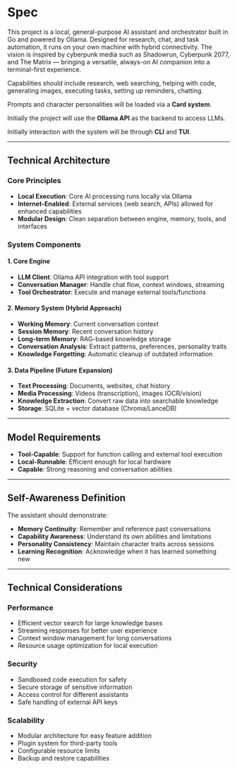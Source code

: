 # Spec

This project is a local, general-purpose AI assistant and orchestrator built in Go and powered by Ollama. Designed for research, chat, and task automation, it runs on your own machine with hybrid connectivity. The vision is inspired by cyberpunk media such as Shadowrun, Cyberpunk 2077, and The Matrix — bringing a versatile, always-on AI companion into a terminal-first experience.

Capabilities should include research, web searching, helping with code, generating images, executing tasks, setting up reminders, chatting.

Prompts and character personalities will be loaded via a **Card system**.

Initially the project will use the **Ollama API** as the backend to access LLMs.

Initially interaction with the system will be through **CLI** and **TUI**.

---

## Technical Architecture

### Core Principles

- **Local Execution**: Core AI processing runs locally via Ollama
- **Internet-Enabled**: External services (web search, APIs) allowed for enhanced capabilities
- **Modular Design**: Clean separation between engine, memory, tools, and interfaces

### System Components

#### 1. Core Engine

- **LLM Client**: Ollama API integration with tool support
- **Conversation Manager**: Handle chat flow, context windows, streaming
- **Tool Orchestrator**: Execute and manage external tools/functions

#### 2. Memory System (Hybrid Approach)

- **Working Memory**: Current conversation context
- **Session Memory**: Recent conversation history
- **Long-term Memory**: RAG-based knowledge storage
- **Conversation Analysis**: Extract patterns, preferences, personality traits
- **Knowledge Forgetting**: Automatic cleanup of outdated information

#### 3. Data Pipeline (Future Expansion)

- **Text Processing**: Documents, websites, chat history
- **Media Processing**: Videos (transcription), images (OCR/vision)
- **Knowledge Extraction**: Convert raw data into searchable knowledge
- **Storage**: SQLite + vector database (Chroma/LanceDB)

---

## Model Requirements

- **Tool-Capable**: Support for function calling and external tool execution
- **Local-Runnable**: Efficient enough for local hardware
- **Capable**: Strong reasoning and conversation abilities

---

## Self-Awareness Definition

The assistant should demonstrate:

- **Memory Continuity**: Remember and reference past conversations
- **Capability Awareness**: Understand its own abilities and limitations
- **Personality Consistency**: Maintain character traits across sessions
- **Learning Recognition**: Acknowledge when it has learned something new

---

## Technical Considerations

### Performance

- Efficient vector search for large knowledge bases
- Streaming responses for better user experience
- Context window management for long conversations
- Resource usage optimization for local execution

### Security

- Sandboxed code execution for safety
- Secure storage of sensitive information
- Access control for different assistants
- Safe handling of external API keys

### Scalability

- Modular architecture for easy feature addition
- Plugin system for third-party tools
- Configurable resource limits
- Backup and restore capabilities

